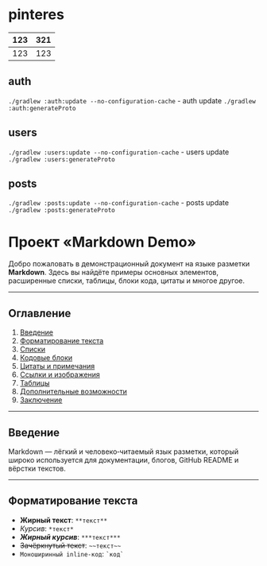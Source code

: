 # pinteres

|123|321|
|--|--|
|123|123|

## auth
`./gradlew :auth:update --no-configuration-cache` - auth update
`./gradlew :auth:generateProto` 


## users
`./gradlew :users:update --no-configuration-cache` - users update
`./gradlew :users:generateProto` 


## posts
`./gradlew :posts:update --no-configuration-cache` - posts update
`./gradlew :posts:generateProto` 

# Проект «Markdown Demo»

Добро пожаловать в демонстрационный документ на языке разметки **Markdown**. Здесь вы найдёте примеры основных элементов, расширенные списки, таблицы, блоки кода, цитаты и многое другое.

---

## Оглавление

1. [Введение](#введение)  
2. [Форматирование текста](#форматирование-текста)  
3. [Списки](#списки)  
4. [Кодовые блоки](#кодовые-блоки)  
5. [Цитаты и примечания](#цитаты-и-примечания)  
6. [Ссылки и изображения](#ссылки-и-изображения)  
7. [Таблицы](#таблицы)  
8. [Дополнительные возможности](#дополнительные-возможности)  
9. [Заключение](#заключение)  

---

## Введение

Markdown — лёгкий и человеко‑читаемый язык разметки, который широко используется для документации, блогов, GitHub README и вёрстки текстов.

---

## Форматирование текста

- **Жирный текст**: `**текст**`  
- *Курсив*: `*текст*`  
- ***Жирный курсив***: `***текст***`  
- ~~Зачёркнутый текст~~: `~~текст~~`  
- `Моноширинный inline-код`: `` `код` ``
